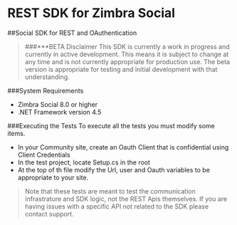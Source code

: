 # REST SDK for Zimbra Social
##Social SDK for REST and OAuthentication
>###***BETA Disclaimer
This SDK is currently a work in progress and currently in active development.  This means it is subject to change at any time and is not currently appropriate for production use.  The beta version is appropriate for testing and initial development with that understanding.

###System Requirements
- Zimbra Social 8.0 or higher
- .NET Framework version 4.5

###Executing the Tests
To execute all the tests you must modify some items. 
- In your Community site, create an Oauth Client that is confidential using Client Credentials
- In the test project, locate Setup.cs in the root
- At the top of th file modify the Url, user and Oauth variables to be appropriate to your site.

>Note that these tests are meant to test the communication infrastrature and SDK logic, not the REST Apis themselves.  If you are having issues with a specific API not related to the SDK please contact support.
